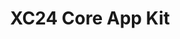---
title: XC24 Core App Kit
redirect_to: https://drive.google.com/drive/folders/1nR72vxNdzV2wt0kYMcfqGJg_q-B4Z7dm?usp=sharing
redirect_from: 
  - /XC24CoreAppKit
  - /xc24coreappkit
---